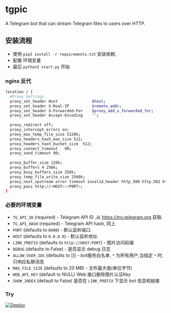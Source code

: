 # tgpic
A Telegram bot that can stream Telegram files to users over HTTP.

## 安装流程
- 使用 `pip3 install -r requirements.txt` 安装依赖, 
- 配置 环境变量 
- 最后 `python3 start.py` 开始

### nginx 反代
```bash
location / {
  #Proxy Settings
  proxy_set_header Host               $host;
  proxy_set_header X-Real-IP          $remote_addr;
  proxy_set_header X-Forwarded-For    $proxy_add_x_forwarded_for;
  proxy_set_header Accept-Encoding    "";
  
  proxy_redirect off;
  proxy_intercept_errors on;
  proxy_max_temp_file_size 5120k;
  proxy_headers_hash_max_size 512;
  proxy_headers_hash_bucket_size  512;
  proxy_connect_timeout   90;
  proxy_send_timeout 90;
  
  proxy_buffer_size 128k;
  proxy_buffers 4 256k;
  proxy_busy_buffers_size 256k;
  proxy_temp_file_write_size 2560k;
  proxy_next_upstream error timeout invalid_header http_500 http_502 http_503 http_504;
  proxy_pass http://<HOST>:<PORT>;
}
```
### 必要的环境变量
* `TG_API_ID` (required) - Telegram API ID ,从 https://my.telegram.org 获取.
* `TG_API_HASH` (required) - Telegram API hash, 同上
* `PORT` (defaults to `8080`) - 默认监听端口.
* `HOST` (defaults to `0.0.0.0`) - 默认监听地址.
* `LINK_PREFIX` (defaults to `http://HOST:PORT`) - 图片访问前缀
* `DEBUG` (defaults to False) - 是否显示 debug 日志
* `ALLOW_USER_IDS` (defaults to []) - bot服务白名单, `*` 为所有用户,当指定 `*` 时,只响应私聊消息
* `MAX_FILE_SIZE` (defaults to 20 MB) - 文件最大值(单位字节)
* `WEB_API_KEY` (default to NULL) Web 接口删除图片认证Key
* `SHOW_INDEX` (default to False) 是否在 `LINK_PREFIX` 下显示 bot 信息和链接

### Try
[![Deploy](https://www.herokucdn.com/deploy/button.svg)](https://heroku.com/deploy)
